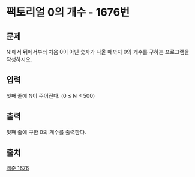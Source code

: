 <h1> 팩토리얼 0의 개수 - 1676번</h1>

<h2>문제</h2>

N!에서 뒤에서부터 처음 0이 아닌 숫자가 나올 때까지 0의 개수를 구하는 프로그램을 작성하시오.

<h2>입력</h2>

첫째 줄에 N이 주어진다. (0 ≤ N ≤ 500)

<h2>출력</h2>

첫째 줄에 구한 0의 개수를 출력한다.

<h2>출처</h2>

[백준 1676](https://www.acmicpc.net/problem/1676)
